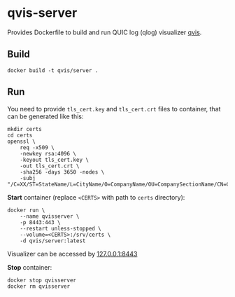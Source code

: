 # qvis-server

Provides Dockerfile to build and run QUIC log (qlog) visualizer [qvis](https://github.com/quiclog/qvis).

## Build

```shell
docker build -t qvis/server .
```

## Run

You need to provide `tls_cert.key` and `tls_cert.crt` files to container, that can be generated like this:

```shell
mkdir certs
cd certs
openssl \
    req -x509 \
    -newkey rsa:4096 \
    -keyout tls_cert.key \
    -out tls_cert.crt \
    -sha256 -days 3650 -nodes \
    -subj "/C=XX/ST=StateName/L=CityName/O=CompanyName/OU=CompanySectionName/CN=CommonNameOrHostname"
```

**Start** container (replace `<CERTS>` with path to `certs` directory):

```shell
docker run \
    --name qvisserver \
    -p 8443:443 \
    --restart unless-stopped \
    --volume=<CERTS>:/srv/certs \
    -d qvis/server:latest
```

Visualizer can be accessed by [127.0.0.1:8443](https://127.0.0.1:8443)

**Stop** container:

```shell
docker stop qvisserver
docker rm qvisserver
```
